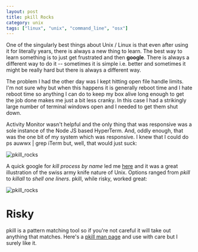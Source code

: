```yaml
---
layout: post
title: pkill Rocks
category: unix
tags: ["linux", "unix", "command_line", "osx"]
---
```

One of the singularly best things about Unix / Linux is that even after using it for literally years, there is always a new thing to learn.  The best way to learn something is to just get frustrated and then **google**.  There is always a different way to do it -- sometimes it is simple i.e. better and sometimes it might be really hard but there is always a different way.  

The problem I had the other day was I kept hitting open file handle limits.  I'm not sure why but when this happens it is generally reboot time and I hate reboot time so anything I can do to keep my box alive long enough to get the job done makes me just a bit less cranky.  In this case I had a strikingly large number of terminal windows open and I needed to get them shut down.

Activity Monitor wasn't helpful and the only thing that was responsive was a sole instance of the Node JS based HyperTerm.  And, oddly enough, that was the one bit of my system which was responsive.  I knew that I could do ps auwwx | grep iTerm but, well, that would just suck:

![pkill_rocks](/blog/assets/pkill_rocks_01.png)

A quick google for *kill process by name* led me [here](http://stackoverflow.com/questions/160924/how-can-i-kill-a-process-by-name-instead-of-pid) and it was a great illustration of the swiss army knife nature of Unix.  Options ranged from *pkill* to *killall* to *shell one liners*.  pkill, while risky, worked great:

![pkill_rocks](/blog/assets/pkill_rocks_01.png)

# Risky

pkill is a pattern matching tool so if you're not careful it will take out anything that matches.  Here's a [pkill man page](https://linux.die.net/man/1/pkill) and use with care but I surely like it.